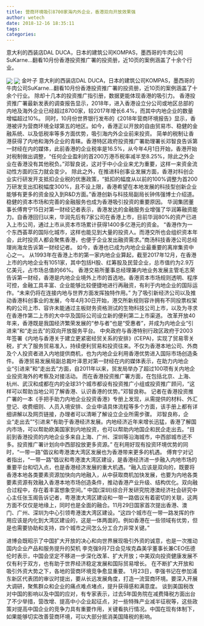 ```yaml
---
title: 营商环境吸引8700家海内外企业，香港双向开放效果强
author: wetech
date: 2018-12-16 18:35:11
tags: 
categories: 
---
```

意大利的西装店DAL DUCA，日本的建筑公司KOMPAS，墨西哥的牛肉公司SuKarne...翻看10月份香港投资推广署的投资册，近10页的案例涵盖了十余个行业。
<!-- more -->
<img align="center" border="0" src="https://imgcdn.yicai.com/uppics/images/2018/12/c04b9db830eddca7b2de5c15c031c067.jpg" />
<img align="center" border="0" src="https://imgcdn.yicai.com/uppics/images/2018/12/ed3f0ce966180eea35ee42eea4fe461d.jpg" />
金叶子
意大利的西装店DAL DUCA，日本的建筑公司KOMPAS，墨西哥的牛肉公司SuKarne...翻看10月份香港投资推广署的投资册，近10页的案例涵盖了十余个行业。
除却十几本的投资推广指引册，数据更能体现香港的吸引力。
香港投资推广署最新发表的调查报告显示，2018年，进入香港设立分公司或地区总部的内地及海外企业已经超过8700家，较2017年增长6.4%，而其中内地企业的数量增幅超过10%。
同时，10月份世界银行发布的《2018年营商环境报告》显示，香港被评为营商环境全球第五的地区。如今，香港正以开放的自由贸易市、稳健的金融系统、以及低税率等多方面优势，吸引海内外企业前来投资。
简单的税制让香港获得了内地和海外企业的青睐。香港特区政府投资推广署助理署长邓智良告诉第一财经在内的媒体，此前香港的企业税率是16.5%，从今年4月1日开始，香港开始对税制做出调整，“任何企业盈利的首200万港币税率减半至8.25%，除此之外企业在香港没有其他税负。”邓智良说，这对于中小企业来尤为重要，这样一来资金流动性方面的压力就会变少。
除此之外，在推进科创事业发展方面，香港对科创企业实行研发开支抵扣企业税的优惠政策，“抵扣的幅度从以前的100%调整为首200万研发支出扣税幅度300%，且不设上限，香港希望在本地发展的科技型创新企业能够有更多的资金投入到R&D方面。”香港创新与科技局副局长钟伟强博士介绍道。
稳健的资本市场和完善的金融服务也成为香港吸引投资的重要原因。
华润集团董事长傅育宁15日对第一财经记者表示，香港发达的金融服务业增强了华润筹融资能力。自香港回归以来，华润先后有7家公司在香港上市，目前华润80%的资产已进入上市公司，通过上市从资本市场累计获得1400多亿港元的资金。
“香港作为一个东西荟萃的国际化城市，这样也能见到大量的投资人。而港交所也会组织资本年会，此时投资人都会聚焦香港，也便于企业发出融资需求。”商汤科技香港公司总经理尚海龙告诉第一财经记者。
如今，香港也已成为内地企业最重要的离岸集资中心之一。
从1993年在香港上市的第一家内地企业算起，截至2017年12月，在香港上市的内地企业有1051家，其中包括H股、红筹股及民营企业，总市值约为2.9万亿美元，占市场总值的66%。
香港交易所董事总经理兼内地业务发展主管毛志荣告诉第一财经，香港是内地企业境外上市的首选地。香港资本市场规则透明、程序可控，金融工具丰富、企业能够比较便捷地进行再融资，有利于内地企业的国际运作。“未来仍将在连接内地与世界方面发挥独特作用。”
为了吸引新经济公司以及推动香港科创事业的发展，今年4月30日开始，港交所新规则容许拥有不同投票权架构的公司上市、容许未能通过主板财务资格测试的生物科技公司上市，以及为寻求在香港作第二上市的大中华及国际公司设立新的便利第二上市渠道。
改革开放40年来，香港既是我国经济繁荣发展的“参与者”也是“受惠者”，并成为内地企业“引进来”和“走出去”的双向开放服务平台。
中央政府与香港特别行政区政府于2003年签署《内地与香港关于建立更紧密经贸关系的安排》(CEPA)，实现了贸易零关税，扩大了服务贸易准入，持续便利贸易和投资往来。不仅为香港本地公司、外商及个人投资者进入内地提供商机，也为内地企业利用香港优势进入国际市场创造条件。
香港贸易发展局副总裁叶泽恩对第一财经在内的媒体表示，在助力内地企业“引进来”和“走出去”方面，自2011年以来，贸发局举办了超过100项有关内地企业投资海外的考察及对接活动。
而在香港投资推广署方面，在包括北京、上海、杭州、武汉和成都在内的全球31个城市都设有投资推广小组或投资推广顾问，“这样可以帮助当地公司了解香港、认识香港的优势。”邓智良称。
记者在香港投资推广署的一本《手把手助力内地企业投资香港》专册上发现，从需提供的材料、外汇登记、收费细则、人员入境安排、企业申请具体流程等多个方面，该手册上都有详细讲解以及网页链接，办理者可以清晰了解设立企业所需步骤。
邓智良称，企业“走出去”“引进来”有助于香港经济发展。内地经济近年来增长迅猛，香港了解国内市场，可以帮助欧美国家到内地投资，也可以帮助内地国企和民企走出去。“目前到香港投资的内地企业多来自上海、广州、深圳等沿海城市，中西部城市还不多。投资推广署计划向中西部投放更多资源。”
在利用好现有投资环境优势的同时，“一带一路”倡议和粤港澳大湾区发展也为香港带来更多的机遇。
傅育宁对记者指出，“一带一路”倡议和粤港澳大湾区建设，是香港经济进一步融入内地市场的重要平台和切入点，也是香港经济发展的重大机遇。“融入应该是双向的，既要将香港本地各类要素资源加快向内地融入，从中获取商机加快发展，也要为内地各类要素资源有效融入香港本地市场创造条件，推动香港产业升级、结构优化。双向融合过程中，存在着丰富想象空间。”
中国(深圳)综合开发研究院港澳经济社会研究中心主任张玉阁告诉记者，粤港澳大湾区建设和一带一路倡议有着密切的关联，这两方面不仅仅是地缘上，同时也是全面的融合。11月29日国家首次提出香港、澳门、广州、深圳为中心引领粤港澳大湾区建设。“这四个城市在一带一路发挥的作用应该是内化到大湾区建设的，这是一体两面的。例如香港在一些领域有优势，但是也需要协助和支持，四个城市之间怎么分工合力非常关键。”
 
 
 
进博会既昭示了中国扩大开放的决心和向世界展现吸引外资的诚意，也是一次推动国内企业产品和服务提升的契机
李克强9月7日会见埃克森美孚董事长兼CEO伍德伦时表示，中国会坚定不移进一步深化改革、扩大开放；中美双向投资健康发展不仅有利于双方，也有助于世界经济稳定发展和国际贸易增长。
在不断扩大开放和吸引外资大势之下，各地的营商环境竞争愈显重要。
1月23日，李强书记在参加浦东新区代表团的审议时提出，要从长远发展角度，打造一流营商环境。要深入开展大调研，聚焦群众和企业的痛点难点堵点，提升获得感和满意度。
谈到美国税改对中国的影响以及中国的应对，有专家表示，过去5年国务院在减费降税方面出台了不少举措，营改增、提高中小企业起征点，对一些特殊产业减半征税等，这些政策对提高中国企业的竞争力具有重要作用，关键看执行情况。中国在现有体制下，如果能够切实改善营商环境，可以大部分抵消美国降税的影响。
